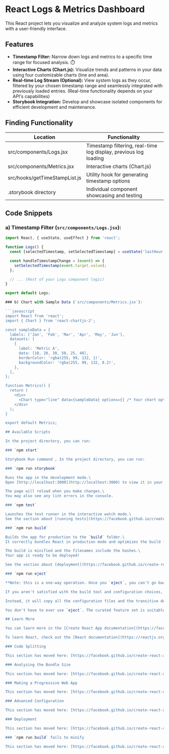 # React Logs & Metrics Dashboard

This React project lets you visualize and analyze system logs and metrics with a user-friendly interface.

## Features
- **Timestamp Filter:** Narrow down logs and metrics to a specific time range for focused analysis. ⏱️
- **Interactive Charts (Chart.js):** Visualize trends and patterns in your data using four customizable charts (line and area).
- **Real-time Log Stream (Optional):** View system logs as they occur, filtered by your chosen timestamp range and seamlessly integrated with previously loaded entries. (Real-time functionality depends on your API's capabilities)
- **Storybook Integration:** Develop and showcase isolated components for efficient development and maintenance. ️

## Finding Functionality
| Location                    | Functionality                                                   |
|-----------------------------|-----------------------------------------------------------------|
| src/components/Logs.jsx     | Timestamp filtering, real-time log display, previous log loading |
| src/components/Metrics.jsx  | Interactive charts (Chart.js)                                    |
| src/hooks/getTimeStampList.js | Utility hook for generating timestamp options                  |
| .storybook directory        | Individual component showcasing and testing                      |

## Code Snippets
### a) Timestamp Filter (`src/components/Logs.jsx`):

```javascript
import React, { useState, useEffect } from 'react';

function Logs() {
  const [selectedTimestamp, setSelectedTimestamp] = useState('lastHour'); // Default selection

  const handleTimestampChange = (event) => {
    setSelectedTimestamp(event.target.value);
  };

  // ... (Rest of your Logs component logic)
}

export default Logs;

### b) Chart with Sample Data (`src/components/Metrics.jsx`):

```javascript
import React from 'react';
import { Chart } from 'react-chartjs-2';

const sampleData = {
  labels: ['Jan', 'Feb', 'Mar', 'Apr', 'May', 'Jun'],
  datasets: [
    {
      label: 'Metric A',
      data: [10, 20, 30, 50, 25, 40],
      borderColor: 'rgba(255, 99, 132, 1)',
      backgroundColor: 'rgba(255, 99, 132, 0.2)',
    },
  ],
};

function Metrics() {
  return (
    <div>
      <Chart type="line" data={sampleData} options={{ /* Your chart options */ }} />
    </div>
  );
}

export default Metrics;

## Available Scripts

In the project directory, you can run:

### `npm start`

Storybook Run command , In the project directory, you can run:

### `npm run storybook`

Runs the app in the development mode.\
Open [http://localhost:3000](http://localhost:3000) to view it in your browser.

The page will reload when you make changes.\
You may also see any lint errors in the console.

### `npm test`

Launches the test runner in the interactive watch mode.\
See the section about [running tests](https://facebook.github.io/create-react-app/docs/running-tests) for more information.

### `npm run build`

Builds the app for production to the `build` folder.\
It correctly bundles React in production mode and optimizes the build for the best performance.

The build is minified and the filenames include the hashes.\
Your app is ready to be deployed!

See the section about [deployment](https://facebook.github.io/create-react-app/docs/deployment) for more information.

### `npm run eject`

**Note: this is a one-way operation. Once you `eject`, you can't go back!**

If you aren't satisfied with the build tool and configuration choices, you can `eject` at any time. This command will remove the single build dependency from your project.

Instead, it will copy all the configuration files and the transitive dependencies (webpack, Babel, ESLint, etc) right into your project so you have full control over them. All of the commands except `eject` will still work, but they will point to the copied scripts so you can tweak them. At this point you're on your own.

You don't have to ever use `eject`. The curated feature set is suitable for small and middle deployments, and you shouldn't feel obligated to use this feature. However we understand that this tool wouldn't be useful if you couldn't customize it when you are ready for it.

## Learn More

You can learn more in the [Create React App documentation](https://facebook.github.io/create-react-app/docs/getting-started).

To learn React, check out the [React documentation](https://reactjs.org/).

### Code Splitting

This section has moved here: [https://facebook.github.io/create-react-app/docs/code-splitting](https://facebook.github.io/create-react-app/docs/code-splitting)

### Analyzing the Bundle Size

This section has moved here: [https://facebook.github.io/create-react-app/docs/analyzing-the-bundle-size](https://facebook.github.io/create-react-app/docs/analyzing-the-bundle-size)

### Making a Progressive Web App

This section has moved here: [https://facebook.github.io/create-react-app/docs/making-a-progressive-web-app](https://facebook.github.io/create-react-app/docs/making-a-progressive-web-app)

### Advanced Configuration

This section has moved here: [https://facebook.github.io/create-react-app/docs/advanced-configuration](https://facebook.github.io/create-react-app/docs/advanced-configuration)

### Deployment

This section has moved here: [https://facebook.github.io/create-react-app/docs/deployment](https://facebook.github.io/create-react-app/docs/deployment)

### `npm run build` fails to minify

This section has moved here: [https://facebook.github.io/create-react-app/docs/troubleshooting#npm-run-build-fails-to-minify](https://facebook.github.io/create-react-app/docs/troubleshooting#npm-run-build-fails-to-minify)
